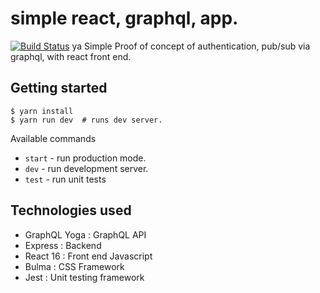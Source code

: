 # simple react, graphql, app.
[![Build Status](https://travis-ci.org/dlai0001/sync-edit.svg?branch=master)](https://travis-ci.org/dlai0001/sync-edit)
ya
Simple Proof of concept of authentication, pub/sub via graphql, with react front end.


## Getting started
```shell
$ yarn install
$ yarn run dev  # runs dev server.
```

Available commands
* `start` - run production mode.
* `dev` - run development server.
* `test` - run unit tests


## Technologies used
* GraphQL Yoga : GraphQL API
* Express : Backend
* React 16 : Front end Javascript
* Bulma : CSS Framework
* Jest : Unit testing framework
